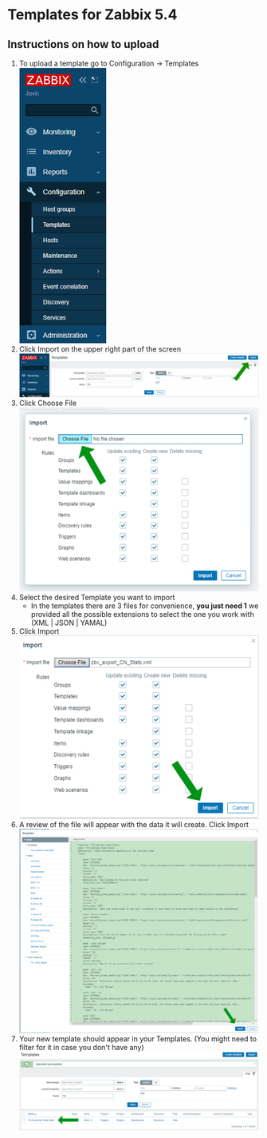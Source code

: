 # Templates for Zabbix 5.4
## Instructions on how to upload  
1. To upload a template go to Configuration -> Templates  
   ![Templates location](../images/templates.jpg "Templates location")  
3. Click Import on the upper right part of the screen  
   ![Import Location](../images/import.jpg "Import location")  
4. Click Choose File  
   ![Choose file](../images/choose_file.jpg "Choose file")  
6. Select the desired Template you want to import
    - In the templates there are 3 files for convenience, **you just need 1** we provided all the possible extensions to select the one you work with (XML | JSON | YAMAL)
8. Click Import  
   ![Click import](../images/import_click.jpg "Click import")  
9. A review of the file will appear with the data it will create. Click Import  
   ![Import review](../images/import_review.jpg "Import review")  
10. Your new template should appear in your Templates. (You might need to filter for it in case you don't have any)
   ![Imported template](../images/import_done.jpg "Imported template")  
